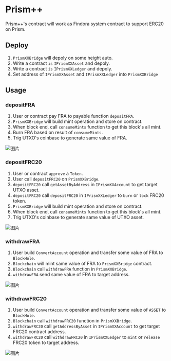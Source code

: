 # Prism++

Prism++'s contract will work as Findora system contract to support ERC20 on Prism.

## Deploy

1. `PrismXXBridge` will depoly on some height auto.
2. Write a contract `is` `IPrismXXAsset` and depoly.
3. Write a contract `is` `IPrismXXLedger` and depoly.
4. Set address of `IPrismXXAsset` and `IPrismXXLedger` into `PrismXXBridge`

## Usage

### depositFRA

1. User or contract pay FRA to payable function `depositFRA`.
2. `PrismXXBridge` will build mint operation and store on contract.
3. When block end, call `consumeMints` function to get this block's all mint.
4. Burn FRA based on result of `consumeMints`.
5. Trig UTXO's coinbase to generate same value of FRA.

![图片](https://user-images.githubusercontent.com/10502431/159275435-73a83cbd-6dff-453e-a2a4-28f50f1dc991.png)

### depositFRC20

1. User or contract `approve` a `Token`.
2. User call `depositFRC20` on `PrismXXBridge`.
3. `depositFRC20` call `getAssetByAddress` in `IPrismXXAccount` to get target UTXO asset.
4. `depositFRC20` call `depositFRC20` in `IPrismXXLedger` to `burn` or `lock` FRC20 token.
5. `PrismXXBridge` will build mint operation and store on contract.
6. When block end, call `consumeMints` function to get this block's all mint.
7. Trig UTXO's coinbase to generate same value of UTXO asset.

![图片](https://user-images.githubusercontent.com/10502431/159276375-032eea3e-8725-466f-bb41-81b1b6284760.png)


### withdrawFRA

1. User build `ConvertAccount` operation and transfer some value of FRA to `BlockHole`.
2. `Blockchain` will mint same value of FRA to `PrismXXBridge` contract.
3. `Blockchain` call `withdrawFRA` function in `PrismXXBridge`.
4. `withdrawFRA` send same value of FRA to target address.

![图片](https://user-images.githubusercontent.com/10502431/159277579-ecb93d10-e174-4592-b4a7-063502464ff0.png)


### withdrawFRC20

1. User build `ConvertAccount` operation and transfer some value of `ASSET` to `BlockHole`.
2. `Blockchain` call `withdrawFRC20` function in `PrismXXBridge`.
3. `withdrawFRC20` call `getAddressByAsset` in `IPrismXXAccount` to get target FRC20 contract address.
4. `withdrawFRC20` call `withdrawFRC20` in `IPrismXXLedger` to `mint` or `release` FRC20 token to target address.

![图片](https://user-images.githubusercontent.com/10502431/159278585-57197056-9fe3-4ff3-8330-bf998aa7c22a.png)

